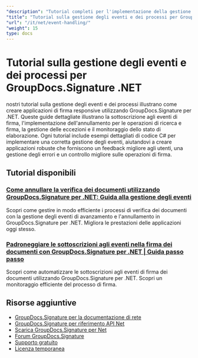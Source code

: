 ```yaml
---
"description": "Tutorial completi per l'implementazione della gestione degli eventi, dell'annullamento e del monitoraggio dei processi in GroupDocs.Signature per .NET."
"title": "Tutorial sulla gestione degli eventi e dei processi per GroupDocs.Signature .NET"
"url": "/it/net/event-handling/"
"weight": 15
type: docs
---
```

# Tutorial sulla gestione degli eventi e dei processi per GroupDocs.Signature .NET

nostri tutorial sulla gestione degli eventi e dei processi illustrano come creare applicazioni di firma responsive utilizzando GroupDocs.Signature per .NET. Queste guide dettagliate illustrano la sottoscrizione agli eventi di firma, l'implementazione dell'annullamento per le operazioni di ricerca e firma, la gestione delle eccezioni e il monitoraggio dello stato di elaborazione. Ogni tutorial include esempi dettagliati di codice C# per implementare una corretta gestione degli eventi, aiutandovi a creare applicazioni robuste che forniscono un feedback migliore agli utenti, una gestione degli errori e un controllo migliore sulle operazioni di firma.

## Tutorial disponibili

### [Come annullare la verifica dei documenti utilizzando GroupDocs.Signature per .NET: Guida alla gestione degli eventi](./cancel-document-verification-groupdocs-signature-net/)
Scopri come gestire in modo efficiente i processi di verifica dei documenti con la gestione degli eventi di avanzamento e l'annullamento in GroupDocs.Signature per .NET. Migliora le prestazioni delle applicazioni oggi stesso.

### [Padroneggiare le sottoscrizioni agli eventi nella firma dei documenti con GroupDocs.Signature per .NET | Guida passo passo](./groupdocs-signature-dotnet-event-subscription/)
Scopri come automatizzare le sottoscrizioni agli eventi di firma dei documenti utilizzando GroupDocs.Signature per .NET. Scopri un monitoraggio efficiente del processo di firma.

## Risorse aggiuntive

- [GroupDocs.Signature per la documentazione di rete](https://docs.groupdocs.com/signature/net/)
- [GroupDocs.Signature per riferimento API Net](https://reference.groupdocs.com/signature/net/)
- [Scarica GroupDocs.Signature per Net](https://releases.groupdocs.com/signature/net/)
- [Forum GroupDocs.Signature](https://forum.groupdocs.com/c/signature)
- [Supporto gratuito](https://forum.groupdocs.com/)
- [Licenza temporanea](https://purchase.groupdocs.com/temporary-license/)